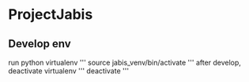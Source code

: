 # ProjectJabis

## Develop env
run python virtualenv
'''
source jabis_venv/bin/activate
'''
after develop, deactivate virtualenv
'''
deactivate
'''
